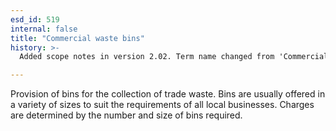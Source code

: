 ```yaml
---
esd_id: 519
internal: false
title: "Commercial waste bins"
history: >-
  Added scope notes in version 2.02. Term name changed from 'Commercial waste - trade bins' to 'Refuse - commercial waste - trade bins' in version 3.00. Name changed to 'Commercial waste bins' in version 4.00.

---
```


Provision of bins for the collection of trade waste.  Bins are usually offered in a variety of sizes to suit the requirements of all local businesses.  Charges are determined by the number and size of bins required.


